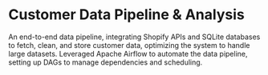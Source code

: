 # Customer Data Pipeline & Analysis
An end-to-end data pipeline, integrating Shopify APIs and SQLite databases to fetch, clean, and store customer data, optimizing the system to handle large datasets. Leveraged Apache Airflow to automate the data pipeline, setting up DAGs to manage dependencies and scheduling.
